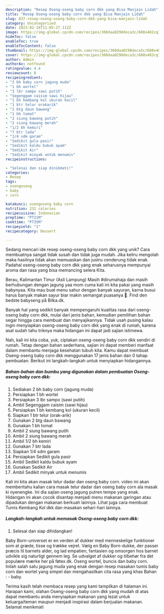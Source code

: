 ```yaml
---
description: "Resep Oseng-oseng baby corn dkk yang Bisa Manjain Lidah"
title: "Resep Oseng-oseng baby corn dkk yang Bisa Manjain Lidah"
slug: 837-resep-oseng-oseng-baby-corn-dkk-yang-bisa-manjain-lidah
category: Uncategorized
date: 2023-02-16T11:05:27.112Z
image: https://img-global.cpcdn.com/recipes/360daa0298deca3c/680x482cq70/oseng-oseng-baby-corn-dkk-foto-resep-utama.jpg
hideToc: false
enableToc: true
enableTocContent: false
thumbnail: https://img-global.cpcdn.com/recipes/360daa0298deca3c/680x482cq70/oseng-oseng-baby-corn-dkk-foto-resep-utama.jpg
cover: https://img-global.cpcdn.com/recipes/360daa0298deca3c/680x482cq70/oseng-oseng-baby-corn-dkk-foto-resep-utama.jpg
author: Admin
authorAv: notfound
ratingvalue: 4.4
reviewcount: 8
recipeingredient:
- "2 bh baby corn jagung muda"
- "1 bh wortel"
- "3 lbr sampo sawi putih"
- "Segenggam caisim sawi hijau"
- "1 bh kembang kol ukuran kecil"
- "1 btr telur orakarik"
- "2 btg daun bawang"
- "1 bh tomat"
- "2 siung bawang putih"
- "2 siung bawang merah"
- "1/2 bh kemiri"
- "7 btr lada"
- "1/4 sdm garam"
- "Sedikit gula pasir"
- "Sedikit kaldu bubuk ayam"
- "Sedikit Air"
- "Sedikit minyak untuk menumis"
recipeinstructions:

- "Selesai dan siap dinikmati!"
categories:
- Resep
tags:
- osengoseng
- baby
- corn

katakunci: osengoseng baby corn 
nutrition: 231 calories
recipecuisine: Indonesian
preptime: "PT21M"
cooktime: "PT35M"
recipeyield: "1"
recipecategory: Dessert

---
```





Sedang mencari ide resep oseng-oseng baby corn dkk yang unik? Cara membuatnya sangat tidak susah dan tidak juga mudah. Jika keliru mengolah maka hasilnya tidak akan memuaskan dan justru cenderung tidak enak. Padahal oseng-oseng baby corn dkk yang enak seharusnya mempunyai aroma dan rasa yang bisa memancing selera Kita.





Berau, Kalimantan Timur (Asli Lampung) Masih #dirumahaja dan masih berhubungan dengan jagung yaa mom cuma kali ini kita pakai yang masih babynyaa. Kita mau buat menu sahur dengan banyak sayuran, karna busui harus banyak makan sayur biar makin semangat puasanya 🙈. Find den bedste babyseng på Bilka.dk.

Banyak hal yang sedikit banyak mempengaruhi kualitas rasa dari oseng-oseng baby corn dkk, mulai dari jenis bahan, kemudian pemilihan bahan segar hingga cara membuat dan menyajikannya. Tidak usah pusing kalau ingin menyiapkan oseng-oseng baby corn dkk yang enak di rumah, karena asal sudah tahu triknya maka hidangan ini dapat jadi sajian istimewa.






Nah, kali ini kita coba, yuk, ciptakan oseng-oseng baby corn dkk sendiri di rumah. Tetap dengan bahan sederhana, sajian ini dapat memberi manfaat dalam membantu menjaga kesehatan tubuh kita. Kamu dapat membuat Oseng-oseng baby corn dkk menggunakan 17 jenis bahan dan 0 tahap pembuatan. Berikut ini langkah-langkah untuk menyiapkan hidangannya.

<!--inarticleads1-->

##### Bahan-bahan dan bumbu yang digunakan dalam pembuatan Oseng-oseng baby corn dkk:

1. Sediakan 2 bh baby corn (jagung muda)
1. Persiapkan 1 bh wortel
1. Persiapkan 3 lbr sampo (sawi putih)
1. Ambil Segenggam caisim (sawi hijau)
1. Persiapkan 1 bh kembang kol (ukuran kecil)
1. Siapkan 1 btr telur (orak-arik)
1. Gunakan 2 btg daun bawang
1. Gunakan 1 bh tomat
1. Ambil 2 siung bawang putih
1. Ambil 2 siung bawang merah
1. Ambil 1/2 bh kemiri
1. Gunakan 7 btr lada
1. Siapkan 1/4 sdm garam
1. Persiapkan Sedikit gula pasir
1. Ambil Sedikit kaldu bubuk ayam
1. Gunakan Sedikit Air
1. Ambil Sedikit minyak untuk menumis


Kali ini kita akan masak telur dadar dan oseng baby corn. video ini akan memberitahu kalian cara masak telur dadar dan oseng baby corn ala masak ki nyenengke. Ini dia sajian oseng jagung putren tempe yang enak. Hidangan ini akan cocok disantap menjadi menu makanan garingan atau dipadukan dengan makanan berkuah lainnya. Lihat juga cara membuat Tumis Kembang Kol dkk dan masakan sehari-hari lainnya. 

<!--inarticleads2-->

##### Langkah-langkah untuk memasak Oseng-oseng baby corn dkk:


1. Selesai dan siap dihidangkan!

Baby Born-universet er en verden af dukker med menneskelige funktioner som at græde, tisse og trække vejret. Vælg en Baby Born-dukke, der passer præcis til barnets alder, og lad empatien, fantasien og omsorgen hos barnet udvikle sig naturligt gennem leg. Se udvalget af dukker og tilbehør fra det populære mærke her på føtex.dk. Oseng wortel, buncis dan baby corn. Inilah salah satu jagung muda yang enak dengan resep masakan tumis baby corn dan wortel yang simpel dan mengahasilkan cita rasa yang khas Bahan : - baby. 

Terima kasih telah membaca resep yang kami tampilkan di halaman ini. Harapan kami, olahan Oseng-oseng baby corn dkk yang mudah di atas dapat membantu anda menyiapkan makanan yang lezat untuk keluarga/teman maupun menjadi inspirasi dalam berjualan makanan. Selamat menikmati
